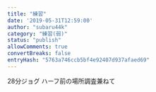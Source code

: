 ```yaml
---
title: "練習"
date: '2019-05-31T12:59:00'
author: "subaru44k"
category: "練習(弱)"
status: "publish"
allowComments: true
convertBreaks: false
entryHash: "5763a746ccb5bf4e92407d937afaed69"
---
```

28分ジョグ
ハーフ前の場所調査兼ねて
